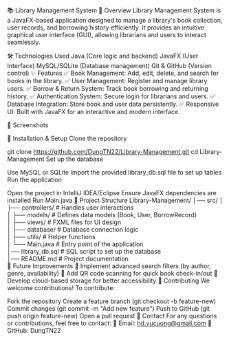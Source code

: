 📚 Library Management System
📖 Overview
Library Management System is a JavaFX-based application designed to manage a library's book collection, user records, and borrowing history efficiently. It provides an intuitive graphical user interface (GUI), allowing librarians and users to interact seamlessly.

🛠 Technologies Used
Java (Core logic and backend)
JavaFX (User Interface)
MySQL/SQLite (Database management)
Git & GitHub (Version control)
✨ Features
✅ Book Management: Add, edit, delete, and search for books in the library.
✅ User Management: Register and manage library users.
✅ Borrow & Return System: Track book borrowing and returning history.
✅ Authentication System: Secure login for librarians and users.
✅ Database Integration: Store book and user data persistently.
✅ Responsive UI: Built with JavaFX for an interactive and modern interface.

📸 Screenshots


🚀 Installation & Setup
Clone the repository

git clone https://github.com/DungTN22/Library-Management.git
cd Library-Management
Set up the database

Use MySQL or SQLite
Import the provided library_db.sql file to set up tables
Run the application

Open the project in IntelliJ IDEA/Eclipse
Ensure JavaFX dependencies are installed
Run Main.java
📂 Project Structure
Library-Management/
│── src/
│   ├── controllers/      # Handles user interactions  
│   ├── models/           # Defines data models (Book, User, BorrowRecord)  
│   ├── views/            # FXML files for UI design  
│   ├── database/         # Database connection logic  
│   ├── utils/            # Helper functions  
│   └── Main.java         # Entry point of the application  
│── library_db.sql        # SQL script to set up the database  
│── README.md             # Project documentation  
🎯 Future Improvements
🔹 Implement advanced search filters (by author, genre, availability)
🔹 Add QR code scanning for quick book check-in/out
🔹 Develop cloud-based storage for better accessibility
🤝 Contributing
We welcome contributions! To contribute:

Fork the repository
Create a feature branch (git checkout -b feature-new)
Commit changes (git commit -m "Add new feature")
Push to GitHub (git push origin feature-new)
Open a pull request
📧 Contact
For any questions or contributions, feel free to contact:
📩 Email: hd.vucuong@gmail.com
📌 GitHub: DungTN22

